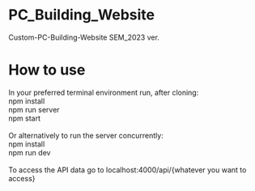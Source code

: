 # PC_Building_Website
 Custom-PC-Building-Website SEM_2023 ver. <br>
 
# How to use
 In your preferred terminal environment run, after cloning: <br>
 npm install <br>
 npm run server <br>
 npm start <br>
 <br>
 Or alternatively to run the server concurrently: <br>
 npm install <br>
 npm run dev <br>
 <br>
 To access the API data go to localhost:4000/api/{whatever you want to access} <br>
